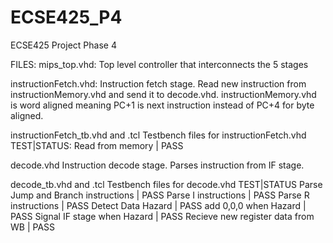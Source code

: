 # ECSE425_P4
ECSE425 Project Phase 4

FILES:
mips_top.vhd:
  Top level controller that interconnects the 5 stages

instructionFetch.vhd:
  Instruction fetch stage. Read new instruction from instructionMemory.vhd and send it to decode.vhd. 
  instructionMemory.vhd is word aligned meaning PC+1 is next instruction instead of PC+4 for byte aligned.
  
instructionFetch_tb.vhd and .tcl
  Testbench files for instructionFetch.vhd
  TEST|STATUS:
    Read from memory | PASS
    
decode.vhd
  Instruction decode stage. Parses instruction from IF stage.
  
decode_tb.vhd and .tcl
  Testbench files for decode.vhd
  TEST|STATUS
    Parse Jump and Branch instructions  | PASS
    Parse I instructions                | PASS
    Parse R instructions                | PASS
    Detect Data Hazard                  | PASS
    add $0,$0,0 when Hazard             | PASS
    Signal IF stage when Hazard         | PASS
    Recieve new register data from WB   | PASS
